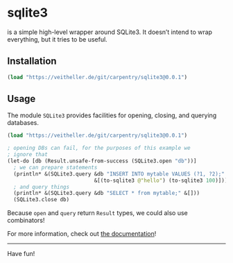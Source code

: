 # sqlite3

is a simple high-level wrapper around SQLite3. It doesn’t intend to wrap
everything, but it tries to be useful.

## Installation

```clojure
(load "https://veitheller.de/git/carpentry/sqlite3@0.0.1")
```

## Usage

The module `SQLite3` provides facilities for opening, closing, and querying
databases.

```clojure
(load "https://veitheller.de/git/carpentry/sqlite3@0.0.1")

; opening DBs can fail, for the purposes of this example we
; ignore that
(let-do [db (Result.unsafe-from-success (SQLite3.open "db"))]
  ; we can prepare statements
  (println* &(SQLite3.query &db "INSERT INTO mytable VALUES (?1, ?2);"
                            &[(to-sqlite3 @"hello") (to-sqlite3 100)]))
  ; and query things
  (println* &(SQLite3.query &db "SELECT * from mytable;" &[]))
  (SQLite3.close db)
```

Because `open` and `query` return `Result` types, we could also use
combinators!

For more information, check out [the
documentation](https://veitheller.de/sqlite3)!

<hr/>

Have fun!
